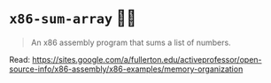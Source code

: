# `x86-sum-array` 👨‍💻

> An x86 assembly program that sums a list of numbers.

Read: <https://sites.google.com/a/fullerton.edu/activeprofessor/open-source-info/x86-assembly/x86-examples/memory-organization>
